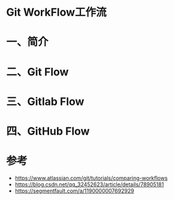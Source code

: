 # Git WorkFlow工作流

# 一、简介



# 二、Git Flow



# 三、Gitlab Flow



# 四、GitHub Flow



# 参考

- https://www.atlassian.com/git/tutorials/comparing-workflows
- https://blog.csdn.net/qq_32452623/article/details/78905181
- https://segmentfault.com/a/1190000007692929




